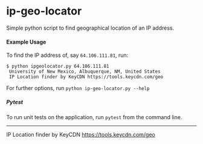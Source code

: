 # ip-geo-locator

Simple python script to find geographical location of an IP address.

#### Example Usage

To find the IP address of, say `64.106.111.81`, run:

```
$ python ipgeolocator.py 64.106.111.81
 University of New Mexico, Albuquerque, NM, United States
 IP Location finder by KeyCDN https://tools.keycdn.com/geo
```

For further options, run `python ip-geo-locator.py --help`

##### Pytest

To run unit tests on the application, run `pytest` from the command line.

---

IP Location finder by KeyCDN https://tools.keycdn.com/geo
